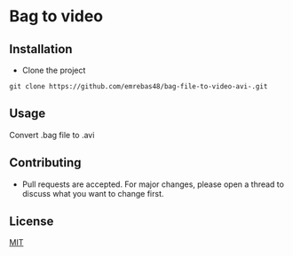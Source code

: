 # Bag to video


## Installation
- Clone the project
```
git clone https://github.com/emrebas48/bag-file-to-video-avi-.git
```



## Usage
Convert .bag file to .avi


## Contributing
- Pull requests are accepted. For major changes, please open a thread to discuss what you want to change first.


## License
[MIT](https://choosealicense.com/licenses/mit/)
